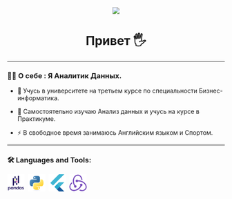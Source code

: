 <div id="header" align="center">
  <img src="https://media.giphy.com/media/UHyqxL3ilBCUxNgDQy/giphy.gif" width="300"/>
</div>

<div  align="center">
  
# Привет :raised_hand_with_fingers_splayed:
  
</div>
  
---

### :man_technologist: О себе : Я Аналитик Данных.

- :telescope: Учусь в университете на третьем курсе по специальности Бизнес-информатика.

- :brain: Самостоятельно изучаю Анализ данных и учусь на курсе в Практикуме.

- :zap: В свободное время занимаюсь Английским языком и Спортом.

---

### :hammer_and_wrench: Languages and Tools:

 <img src="https://github.com/devicons/devicon/blob/master/icons/pandas/pandas-original-wordmark.svg" title="Spring" alt="Spring" width="40" height="40"/>&nbsp;
 <img src="https://github.com/devicons/devicon/blob/master/icons/python/python-original.svg" title="Material UI" alt="Material UI" width="40" height="40"/>&nbsp;
 <img src="https://github.com/devicons/devicon/blob/master/icons/flutter/flutter-original.svg" title="Flutter" alt="Flutter" width="40" height="40"/>&nbsp;
 <img src="https://github.com/devicons/devicon/blob/master/icons/redux/redux-original.svg" title="Redux" alt="Redux " width="40" height="40"/>&nbsp;

